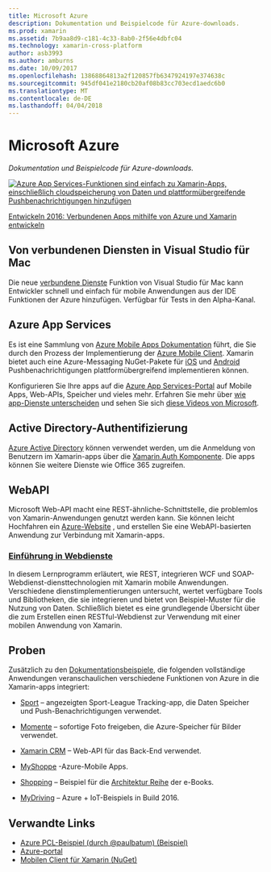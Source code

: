 ```yaml
---
title: Microsoft Azure
description: Dokumentation und Beispielcode für Azure-downloads.
ms.prod: xamarin
ms.assetid: 7b9aa8d9-c181-4c33-8ab0-2f56e4dbfc04
ms.technology: xamarin-cross-platform
author: asb3993
ms.author: amburns
ms.date: 10/09/2017
ms.openlocfilehash: 13868864813a2f120857fb6347924197e374638c
ms.sourcegitcommit: 945df041e2180cb20af08b83cc703ecd1aedc6b0
ms.translationtype: MT
ms.contentlocale: de-DE
ms.lasthandoff: 04/04/2018
---
```

# <a name="microsoft-azure"></a>Microsoft Azure

_Dokumentation und Beispielcode für Azure-downloads._

[ ![](images/evolve-mikej-azure-sml.png "Azure App Services-Funktionen sind einfach zu Xamarin-Apps, einschließlich cloudspeicherung von Daten und plattformübergreifende Pushbenachrichtigungen hinzufügen")](https://evolve.xamarin.com/session/56ec886fde91c6253c277bc6)

[Entwickeln 2016: Verbundenen Apps mithilfe von Azure und Xamarin entwickeln](https://evolve.xamarin.com/session/56ec886fde91c6253c277bc6)

## <a name="connected-services-in-visual-studio-for-mac"></a>Von verbundenen Diensten in Visual Studio für Mac

Die neue [verbundene Dienste](connected-services.md) Funktion von Visual Studio für Mac kann Entwickler schnell und einfach für mobile Anwendungen aus der IDE Funktionen der Azure hinzufügen. Verfügbar für Tests in den Alpha-Kanal.


## <a name="azure-app-services"></a>Azure App Services

Es ist eine Sammlung von [Azure Mobile Apps Dokumentation](~/cross-platform/data-cloud/mobile-apps.md) führt, die Sie durch den Prozess der Implementierung der [Azure Mobile Client](https://www.nuget.org/packages/Microsoft.Azure.Mobile.Client/).
Xamarin bietet auch eine Azure-Messaging NuGet-Pakete für [iOS](https://www.nuget.org/packages/Xamarin.Azure.NotificationHubs.iOS/) und [Android](https://www.nuget.org/packages/Xamarin.Azure.NotificationHubs.Android/) Pushbenachrichtigungen plattformübergreifend implementieren können.

Konfigurieren Sie Ihre apps auf die [Azure App Services-Portal](https://portal.azure.com/) auf Mobile Apps, Web-APIs, Speicher und vieles mehr. Erfahren Sie mehr über [wie app-Dienste unterscheiden](http://azure.microsoft.com/en-us/updates/whats-new-with-azure-app-service/) und sehen Sie sich [diese Videos von Microsoft](http://azure.microsoft.com/en-us/campaigns/azure-march-announcement/).

## <a name="active-directory-authentication"></a>Active Directory-Authentifizierung

[Azure Active Directory](~/cross-platform/data-cloud/active-directory/index.md) können verwendet werden, um die Anmeldung von Benutzern im Xamarin-apps über die [Xamarin.Auth Komponente](https://www.nuget.org/packages/Xamarin.Auth/).
Die apps können Sie weitere Dienste wie Office 365 zugreifen.

## <a name="webapi"></a>WebAPI

Microsoft Web-API macht eine REST-ähnliche-Schnittstelle, die problemlos von Xamarin-Anwendungen genutzt werden kann.
Sie können leicht Hochfahren ein [Azure-Website](https://trywebsites.azurewebsites.net/) , und erstellen Sie eine WebAPI-basierten Anwendung zur Verbindung mit Xamarin-apps.


###  <a name="introduction-to-web-servicescross-platformdata-cloudweb-servicesindexmd"></a>[Einführung in Webdienste](~/cross-platform/data-cloud/web-services/index.md)

In diesem Lernprogramm erläutert, wie REST, integrieren WCF und SOAP-Webdienst-diensttechnologien mit Xamarin mobile Anwendungen. Verschiedene dienstimplementierungen untersucht, wertet verfügbare Tools und Bibliotheken, die sie integrieren und bietet von Beispiel-Muster für die Nutzung von Daten. Schließlich bietet es eine grundlegende Übersicht über die zum Erstellen einen RESTful-Webdienst zur Verwendung mit einer mobilen Anwendung von Xamarin.

## <a name="samples"></a>Proben

Zusätzlich zu den [Dokumentationsbeispiele](https://github.com/xamarin/mobile-samples/tree/master/Azure), die folgenden vollständige Anwendungen veranschaulichen verschiedene Funktionen von Azure in die Xamarin-apps integriert:

- [Sport](https://github.com/xamarin/Sport) – angezeigten Sport-League Tracking-app, die Daten Speicher und Push-Benachrichtigungen verwendet.
- [Momente](https://github.com/pierceboggan/Moments) – sofortige Foto freigeben, die Azure-Speicher für Bilder verwendet.
- [Xamarin CRM](https://github.com/xamarin/app-crm) – Web-API für das Back-End verwendet.
- [MyShoppe](https://github.com/jamesmontemagno/MyShoppe) -Azure-Mobile Apps.

- [Shopping](https://github.com/dotnet-architecture/eShopOnContainers) – Beispiel für die [Architektur Reihe](https://www.microsoft.com/net/learn/architecture) der e-Books.
- [MyDriving](https://azure.microsoft.com/en-us/campaigns/mydriving/) – Azure + IoT-Beispiels in Build 2016.


## <a name="related-links"></a>Verwandte Links

- [Azure PCL-Beispiel (durch @paulbatum) (Beispiel)](https://github.com/paulbatum/mobile-services-xamarin-pcl)
- [Azure-portal](http://azure.microsoft.com/)
- [Mobilen Client für Xamarin (NuGet)](https://www.nuget.org/packages/Microsoft.Azure.Mobile.Client/)
